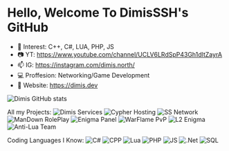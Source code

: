 # Hello, Welcome To DimisSSH's GitHub #
- 👀 Interest: C++, C#, LUA, PHP, JS
- 📷 YT: https://www.youtube.com/channel/UCLV6LRdSpP43Gh1dltZayrA
- 📫 IG: https://instagram.com/dimis.north/
- 💻 Proffesion: Networking/Game Development
- 📵 Website: https://dimis.dev


![Dimis GitHub stats](https://github-readme-stats.vercel.app/api?username=DimisSSH&show_icons=true&theme=radical)

All my Projects: 
![Dimis Services](https://img.shields.io/badge/DIMIS-SERVICES-red?style=for-the-badge&logo=DBs&logoColor=white)
![Cypher Hosting](https://img.shields.io/badge/CYPHER-HOST-blue?style=for-the-badge&logo=DBs&logoColor=white)
![SS Network](https://img.shields.io/badge/SS-NETWORK-black?style=for-the-badge&logo=DBs&logoColor=white)
![ManDown RolePlay](https://img.shields.io/badge/MANDOWN-RP-orange?style=for-the-badge&logo=DBs&logoColor=white)
![Enigma Panel](https://img.shields.io/badge/ENIGMA-PANEL-yellow?style=for-the-badge&logo=DBs&logoColor=white)
![WarFlame PvP](https://img.shields.io/badge/WARFLAME-PVP-red?style=for-the-badge&logo=DBs&logoColor=white)
![L2 Enigma](https://img.shields.io/badge/L2-ENIGMA-green?style=for-the-badge&logo=DBs&logoColor=white)
![Anti-Lua Team](https://img.shields.io/badge/ANTILUA-DEV-black?style=for-the-badge&logo=DBs&logoColor=white)




Coding Languages I Know:
![C#](https://img.shields.io/badge/c%23-%23239120.svg?style=for-the-badge&logo=c-sharp&logoColor=white)
![CPP](https://img.shields.io/badge/C%2B%2B-cpp-yellowgreen?style=for-the-badge&logo=c-sharp&logoColor=white)
![Lua](https://img.shields.io/badge/lua-%232C2D72.svg?style=for-the-badge&logo=lua&logoColor=white)
![PHP](https://img.shields.io/badge/php-%23777BB4.svg?style=for-the-badge&logo=php&logoColor=white)
![JS](https://img.shields.io/badge/JS-%23777BB4.svg?style=for-the-badge&logo=js&logoColor=white)
![.Net](https://img.shields.io/badge/.NET-5C2D91?style=for-the-badge&logo=.net&logoColor=white)
![SQL](https://img.shields.io/badge/DB-SQL-green?style=for-the-badge&logo=DBs&logoColor=white)
